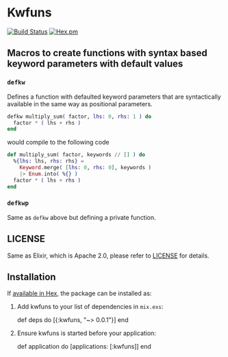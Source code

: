# Kwfuns 

[![Build Status](https://travis-ci.org/RobertDober/lab42_defkw.svg)](https://travis-ci.org/RobertDober/lab42_defkw)
[![Hex.pm](https://img.shields.io/hexpm/v/kwfuns.svg?style=flat-square)](https://hex.pm/packages/kwfuns)

## Macros to create functions with syntax based keyword parameters with default values


###  `defkw`

Defines a function with defaulted keyword parameters that are syntactically
available in the same way as positional parameters.

```elixir
defkw multiply_sum( factor, lhs: 0, rhs: 1 ) do
  factor * ( lhs + rhs )
end
```

would compile to the following code

```elixir
def multiply_sum( factor, keywords // [] ) do
  %{lhs: lhs, rhs: rhs} =
    Keyword.merge( [lhs: 0, rhs: 0], keywords ) 
    |> Enum.into( %{} )
  factor * ( lhs + rhs )
end
```

### `defkwp`

Same as `defkw` above but defining a private function.

## LICENSE

Same as Elixir, which is Apache 2.0, please refer to [LICENSE](LICENSE) for details.

## Installation

If [available in Hex](https://hex.pm/docs/publish), the package can be installed as:

  1. Add kwfuns to your list of dependencies in `mix.exs`:

        def deps do
          [{:kwfuns, "~> 0.0.1"}]
        end

  2. Ensure kwfuns is started before your application:

        def application do
          [applications: [:kwfuns]]
        end
